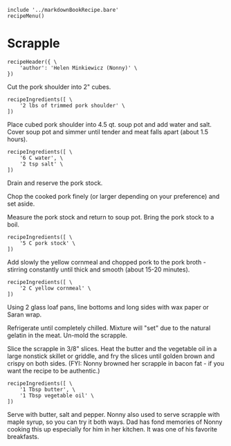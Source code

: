 ~~~ markdown-script
include '../markdownBookRecipe.bare'
recipeMenu()
~~~

# Scrapple

~~~ markdown-script
recipeHeader({ \
    'author': 'Helen Minkiewicz (Nonny)' \
})
~~~

Cut the pork shoulder into 2" cubes.

~~~ markdown-script
recipeIngredients([ \
    '2 lbs of trimmed pork shoulder' \
])
~~~

Place cubed pork shoulder into 4.5 qt. soup pot and add water and salt. Cover soup pot and simmer
until tender and meat falls apart (about 1.5 hours).

~~~ markdown-script
recipeIngredients([ \
    '6 C water', \
    '2 tsp salt' \
])
~~~

Drain and reserve the pork stock.

Chop the cooked pork finely (or larger depending on your preference) and set aside.

Measure the pork stock and return to soup pot. Bring the pork stock to a boil.

~~~ markdown-script
recipeIngredients([ \
    '5 C pork stock' \
])
~~~

Add slowly the yellow cornmeal and chopped pork to the pork broth - stirring constantly until thick
and smooth (about 15-20 minutes).

~~~ markdown-script
recipeIngredients([ \
    '2 C yellow cornmeal' \
])
~~~

Using 2 glass loaf pans, line bottoms and long sides with wax paper or Saran wrap.

Refrigerate until completely chilled. Mixture will "set" due to the natural gelatin in the meat.
Un-mold the scrapple.

Slice the scrapple in 3/8" slices. Heat the butter and the vegetable oil in a large nonstick skillet
or griddle, and fry the slices until golden brown and crispy on both sides. (FYI: Nonny browned her
scrapple in bacon fat - if you want the recipe to be authentic.)

~~~ markdown-script
recipeIngredients([ \
    '1 Tbsp butter', \
    '1 Tbsp vegetable oil' \
])
~~~

Serve with butter, salt and pepper. Nonny also used to serve scrapple with maple syrup, so you can
try it both ways. Dad has fond memories of Nonny cooking this up especially for him in her kitchen. It
was one of his favorite breakfasts.
